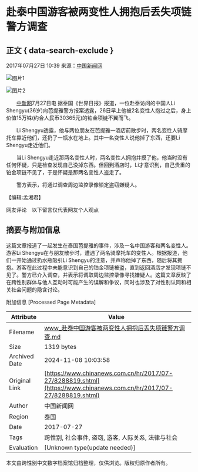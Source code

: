 # 赴泰中国游客被两变性人拥抱后丢失项链 警方调查

## 正文 { data-search-exclude }


2017年07月27日 10:39  来源：[中国新闻网](http://www.chinanews.com/) 

![图片1](http://www.chinanews.com/fileftp/2020/03/2020-03-11/U194P4T47D46410F978DT20200311093349.jpg)

![图片2](http://www.chinanews.com/fileftp/2020/03/2020-03-11/U194P4T47D46410F977DT20200311083723.jpg)

　　[中新网](http://www.chinanews.com/)7月27日电 据泰国《世界日报》报道，一位赴泰访问的中国人Li Shengyu(36岁)向芭提雅警方报案透露，26日早上他被2名变性人抱过之后，身上价值15万铢(约合人民币30365元)的铂金项链不翼而飞。

　　Li Shengyu透露，他与两位朋友在芭提雅一酒店前散步时，两名变性人骑摩托车靠近他们，还扔了一瓶水在地上。其中一名变性人说他掉了东西，还要Li Shengyu走近他们。

　　当Li Shengyu走近那两名变性人时，两名变性人拥抱并摸了他，他当时没有任何怀疑，只是检查发现自己没掉东西。但回到酒店时，Li才意识到，自己贵重的铂金项链不见了，于是怀疑是那两名变性人盗走了。

　　警方表示，将通过调查周边监控录像锁定盗窃嫌疑人。

【编辑:孟湘君】

网友评论　以下留言仅代表网友个人观点

## 摘要与附加信息

<!-- tcd_abstract -->
这篇文章报道了一起发生在泰国芭提雅的事件，涉及一名中国游客和两名变性人。游客Li Shengyu在与朋友散步时，遭遇了两名骑摩托车的变性人。根据报道，他们一开始通过扔水瓶吸引Li Shengyu的注意，并声称他掉了东西，随后将其拥抱。游客在此过程中未能意识到自己的铂金项链被盗，直到返回酒店才发现项链不见了。警方已介入调查，并表示将调取周边监控录像寻找嫌疑人。这篇文章反映了在跨性别群体与他人互动时可能产生的误解和争议，同时也涉及了对性别认同和相关社会问题的隐含讨论。
<!-- tcd_abstract_end -->

附加信息 [Processed Page Metadata]

| Attribute       | Value                                  |
|-----------------|----------------------------------------|
| Filename        | www_赴泰中国游客被两变性人拥抱后丢失项链警方调查.md                             |
| Size            | 1319 bytes                           |
| Archived Date   | 2024-11-08 10:03:58                             |
| Original Link   | [https://www.chinanews.com.cn/hr/2017/07-27/8288819.shtml](https://www.chinanews.com.cn/hr/2017/07-27/8288819.shtml)                       |
| Author          | 中国新闻网                               |
| Region          | 泰国                               |
| Date            | 2017-07-27                                 |
| Tags            | 跨性别, 社会事件, 盗窃, 游客, 人际关系, 法律与社会                                 |
| Evaluation            | [Unknown type(update needed)]                                 |
<!-- tcd_table_end -->

本文由跨性别中文数字档案馆归档整理，仅供浏览。版权归原作者所有。
